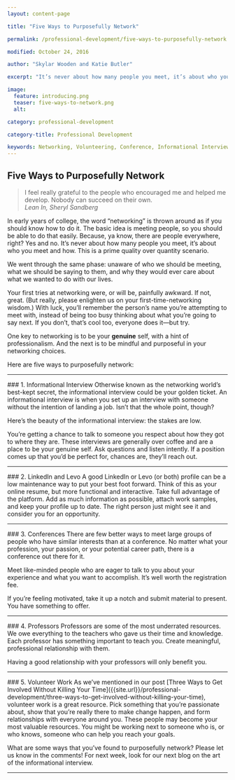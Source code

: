 ```yaml
---
layout: content-page

title: "Five Ways to Purposefully Network"

permalink: /professional-development/five-ways-to-purposefully-network

modified: October 24, 2016

author: "Skylar Wooden and Katie Butler"

excerpt: "It’s never about how many people you meet, it’s about who you meet and how. This is a prime quality over quantity scenario."

image:
  feature: introducing.png
  teaser: five-ways-to-network.png
  alt: 

category: professional-development

category-title: Professional Development

keywords: Networking, Volunteering, Conference, Informational Interview, Professors
---
```


## Five Ways to Purposefully Network

>I feel really grateful to the people who encouraged me and helped me develop. Nobody can succeed on their own.<br />
><cite>Lean In, Sheryl Sandberg</cite>

In early years of college, the word “networking” is thrown around as if you should know how to do it. The basic idea is meeting people, so you should be able to do that easily. Because, ya know, there are people everywhere, right? Yes and no. It’s never about how many people you meet, it’s about who you meet and how. This is a prime quality over quantity scenario. 

We went through the same phase: unaware of who we should be meeting, what we should be saying to them, and why they would ever care about what we wanted to do with our lives. 

Your first tries at networking were, or will be, painfully awkward. If not, great. (But really, please enlighten us on your first-time-networking wisdom.) With luck, you’ll remember the person’s name you’re attempting to meet with, instead of being too busy thinking about what you’re going to say next. If you don’t, that’s cool too, everyone does it—but try.  

One key to networking is to be your **genuine** self, with a hint of professionalism. And the next is to be mindful and purposeful in your networking choices. 

Here are five ways to purposefully network: 
<hr class="secondary">
### 1. Informational Interview
Otherwise known as the networking world’s best-kept secret, the informational interview could be your golden ticket. An informational interview is when you set up an interview with someone without the intention of landing a job. Isn’t that the whole point, though? 

Here’s the beauty of the informational interview: the stakes are low. 

You’re getting a chance to talk to someone you respect about how they got to where they are. These interviews are generally over coffee and are a place to be your genuine self. Ask questions and listen intently. If a position comes up that you’d be perfect for, chances are, they’ll reach out. 
<hr class="secondary">
### 2. LinkedIn and Levo
A good LinkedIn or Levo (or both) profile can be a low maintenance way to put your best foot forward. Think of this as your online resume, but more functional and interactive. Take full advantage of the platform. Add as much information as possible, attach work samples, and keep your profile up to date. The right person just might see it and consider you for an opportunity.
<hr class="secondary">
### 3. Conferences
There are few better ways to meet large groups of people who have similar interests than at a conference. No matter what your profession, your passion, or your potential career path, there is a conference out there for it.

Meet like-minded people who are eager to talk to you about your experience and what you want to accomplish. It’s well worth the registration fee.

If you’re feeling motivated, take it up a notch and submit material to present. You have something to offer.
<hr class="secondary">
### 4. Professors
Professors are some of the most underrated resources. We owe everything to the teachers who gave us their time and knowledge. Each professor has something important to teach you. Create meaningful, professional relationship with them. 

Having a good relationship with your professors will only benefit you. 
<hr class="secondary">
### 5. Volunteer Work
As we’ve mentioned in our post [Three Ways to Get Involved Without Killing Your Time]({{site.url}}/professional-development/three-ways-to-get-involved-without-killing-your-time), volunteer work is a great resource. Pick something that you’re passionate about, show that you’re really there to make change happen, and form relationships with everyone around you. These people may become your most valuable resources. You might be working next to someone who is, or who knows, someone who can help you reach your goals. 

What are some ways that you’ve found to purposefully network? Please let us know in the comments! For next week, look for our next blog on the art of the informational interview.
<hr class="primary">